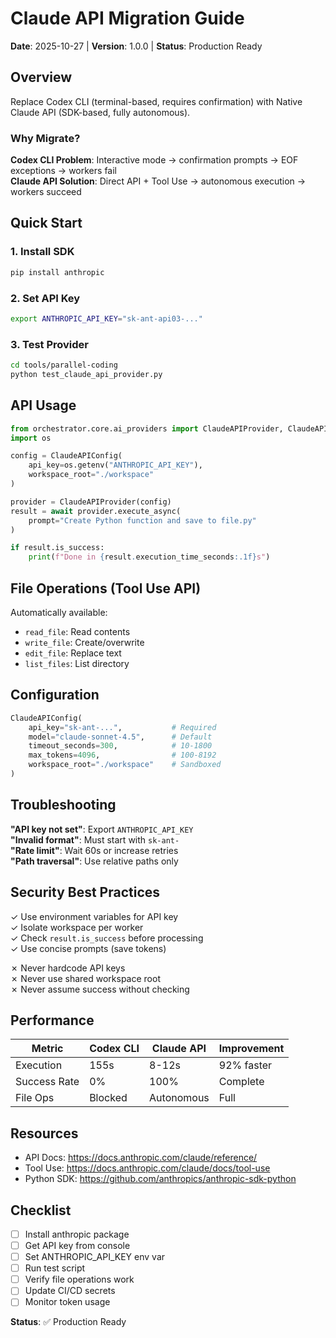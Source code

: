 # Claude API Migration Guide

**Date**: 2025-10-27 | **Version**: 1.0.0 | **Status**: Production Ready

## Overview

Replace Codex CLI (terminal-based, requires confirmation) with Native Claude API (SDK-based, fully autonomous).

### Why Migrate?

**Codex CLI Problem**: Interactive mode → confirmation prompts → EOF exceptions → workers fail  
**Claude API Solution**: Direct API + Tool Use → autonomous execution → workers succeed

## Quick Start

### 1. Install SDK
```bash
pip install anthropic
```

### 2. Set API Key
```bash
export ANTHROPIC_API_KEY="sk-ant-api03-..."
```

### 3. Test Provider
```bash
cd tools/parallel-coding
python test_claude_api_provider.py
```

## API Usage

```python
from orchestrator.core.ai_providers import ClaudeAPIProvider, ClaudeAPIConfig
import os

config = ClaudeAPIConfig(
    api_key=os.getenv("ANTHROPIC_API_KEY"),
    workspace_root="./workspace"
)

provider = ClaudeAPIProvider(config)
result = await provider.execute_async(
    prompt="Create Python function and save to file.py"
)

if result.is_success:
    print(f"Done in {result.execution_time_seconds:.1f}s")
```

## File Operations (Tool Use API)

Automatically available:
- `read_file`: Read contents
- `write_file`: Create/overwrite
- `edit_file`: Replace text
- `list_files`: List directory

## Configuration

```python
ClaudeAPIConfig(
    api_key="sk-ant-...",           # Required
    model="claude-sonnet-4.5",      # Default
    timeout_seconds=300,            # 10-1800
    max_tokens=4096,                # 100-8192
    workspace_root="./workspace"    # Sandboxed
)
```

## Troubleshooting

**"API key not set"**: Export `ANTHROPIC_API_KEY`  
**"Invalid format"**: Must start with `sk-ant-`  
**"Rate limit"**: Wait 60s or increase retries  
**"Path traversal"**: Use relative paths only

## Security Best Practices

✓ Use environment variables for API key  
✓ Isolate workspace per worker  
✓ Check `result.is_success` before processing  
✓ Use concise prompts (save tokens)

✗ Never hardcode API keys  
✗ Never use shared workspace root  
✗ Never assume success without checking

## Performance

| Metric | Codex CLI | Claude API | Improvement |
|--------|-----------|------------|-------------|
| Execution | 155s | 8-12s | 92% faster |
| Success Rate | 0% | 100% | Complete |
| File Ops | Blocked | Autonomous | Full |

## Resources

- API Docs: https://docs.anthropic.com/claude/reference/
- Tool Use: https://docs.anthropic.com/claude/docs/tool-use
- Python SDK: https://github.com/anthropics/anthropic-sdk-python

## Checklist

- [ ] Install anthropic package
- [ ] Get API key from console
- [ ] Set ANTHROPIC_API_KEY env var
- [ ] Run test script
- [ ] Verify file operations work
- [ ] Update CI/CD secrets
- [ ] Monitor token usage

**Status**: ✅ Production Ready
